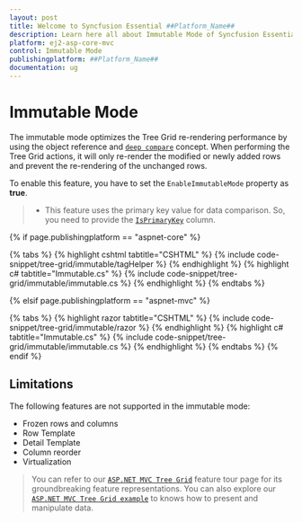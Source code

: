 ```yaml
---
layout: post
title: Welcome to Syncfusion Essential ##Platform_Name##
description: Learn here all about Immutable Mode of Syncfusion Essential ##Platform_Name## widgets based on HTML5 and jQuery.
platform: ej2-asp-core-mvc
control: Immutable Mode
publishingplatform: ##Platform_Name##
documentation: ug
---
```



# Immutable Mode

The immutable mode optimizes the Tree Grid re-rendering performance by using the object reference and [`deep compare`](https://dmitripavlutin.com/how-to-compare-objects-in-javascript/#4-deep-equality) concept. When performing the Tree Grid actions, it will only re-render the modified or newly added rows and prevent the re-rendering of the unchanged rows.

To enable this feature, you have to set the `EnableImmutableMode` property as **true**.

>* This feature uses the primary key value for data comparison. So, you need to provide the [`IsPrimaryKey`](https://help.syncfusion.com/cr/aspnetcore-js2/Syncfusion.EJ2.TreeGrid.TreeGridColumn.html#Syncfusion_EJ2_TreeGrid_TreeGridColumn_IsPrimaryKey) column.

{% if page.publishingplatform == "aspnet-core" %}

{% tabs %}
{% highlight cshtml tabtitle="CSHTML" %}
{% include code-snippet/tree-grid/immutable/tagHelper %}
{% endhighlight %}
{% highlight c# tabtitle="Immutable.cs" %}
{% include code-snippet/tree-grid/immutable/immutable.cs %}
{% endhighlight %}
{% endtabs %}

{% elsif page.publishingplatform == "aspnet-mvc" %}

{% tabs %}
{% highlight razor tabtitle="CSHTML" %}
{% include code-snippet/tree-grid/immutable/razor %}
{% endhighlight %}
{% highlight c# tabtitle="Immutable.cs" %}
{% include code-snippet/tree-grid/immutable/immutable.cs %}
{% endhighlight %}
{% endtabs %}
{% endif %}



## Limitations

The following features are not supported in the immutable mode:

* Frozen rows and columns
* Row Template
* Detail Template
* Column reorder
* Virtualization

> You can refer to our [`ASP.NET MVC Tree Grid`](https://www.syncfusion.com/aspnet-mvc-ui-controls/tree-grid) feature tour page for its groundbreaking feature representations. You can also explore our [`ASP.NET MVC Tree Grid example`](https://ej2.syncfusion.com/aspnetmvc/TreeGrid/Overview#/material) to knows how to present and manipulate data.